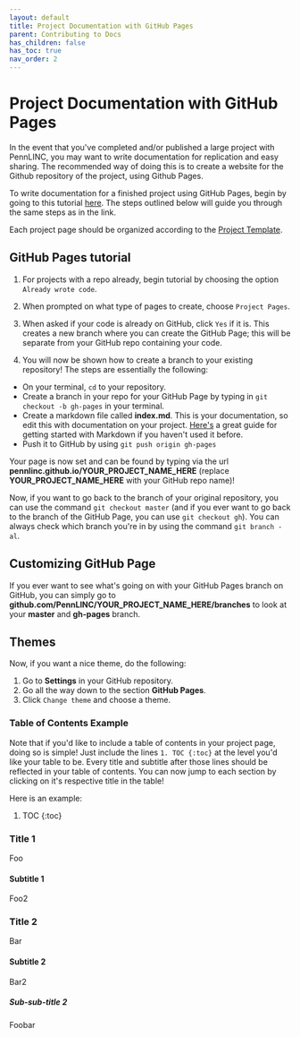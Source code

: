 ```yaml
---
layout: default
title: Project Documentation with GitHub Pages
parent: Contributing to Docs
has_children: false
has_toc: true
nav_order: 2
---
```


# Project Documentation with GitHub Pages

In the event that you've completed and/or published a large project with PennLINC, you may want to write documentation for replication and easy sharing. The recommended way of doing this is to create a website for the Github repository of the project, using Github Pages.

To write documentation for a finished project using GitHub Pages, begin by going to this tutorial [here](https://www.thinkful.com/learn/a-guide-to-using-github-pages/). The steps outlined below will guide you through the same steps as in the link.

Each project page should be organized according to the [Project Template](https://github.com/PennLINC/PennLINC.github.io/blob/master/docs/Contributing/ProjectTemplate.md).


## GitHub Pages tutorial

1. For projects with a repo already, begin tutorial by choosing the option `Already wrote code`.

2. When prompted on what type of pages to create, choose `Project Pages`.

3. When asked if your code is already on GitHub, click `Yes` if it is. This creates a new branch where you can create the GitHub Page; this will be separate from your GitHub repo containing your code.

4. You will now be shown how to create a branch to your existing repository! The steps are essentially the following:
  * On your terminal, `cd` to your repository.
  * Create a branch in your repo for your GitHub Page by typing in `git checkout -b gh-pages` in your terminal.
  * Create a markdown file called **index.md**. This is your documentation, so edit this with documentation on your project. [Here's](https://www.markdownguide.org/basic-syntax/) a great guide for getting started with Markdown if you haven't used it before.
  * Push it to GitHub by using `git push origin gh-pages`

Your page is now set and can be found by typing via the url **pennlinc.github.io/YOUR_PROJECT_NAME_HERE** (replace **YOUR_PROJECT_NAME_HERE** with your GitHub repo name)!

Now, if you want to go back to the branch of your original repository, you can use the command `git checkout master` (and if you ever want to go back to the branch of the GitHub Page, you can use `git checkout gh`). You can always check which branch you're in by using the command `git branch -al`.

## Customizing GitHub Page

If you ever want to see what's going on with your GitHub Pages branch on GitHub, you can simply go to **github.com/PennLINC/YOUR_PROJECT_NAME_HERE/branches** to look at your **master** and **gh-pages** branch.

## Themes

Now, if you want a nice theme, do the following:
1. Go to **Settings** in your GitHub repository.
2. Go all the way down to the section **GitHub Pages**.
3. Click `Change theme` and choose a theme.


### Table of Contents Example

Note that if you'd like to include a table of contents in your project page, doing so is simple!
Just include the lines ```1. TOC
{:toc}``` at the level you'd like your table to be. Every title and subtitle after those lines should be reflected in your table of contents. You can now jump to each section by clicking on it's respective title in the table! 

Here is an example: 
1. TOC
{:toc}

### Title 1
Foo
#### Subtitle 1
Foo2
### Title 2
Bar
#### Subtitle 2
Bar2
##### Sub-sub-title 2
Foobar


